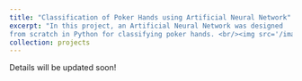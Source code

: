 ```yaml
---
title: "Classification of Poker Hands using Artificial Neural Network"
excerpt: "In this project, an Artificial Neural Network was designed
from scratch in Python for classifying poker hands. <br/><img src='/images/traffic_modelling_basic.png'>"
collection: projects
---
```


Details will be updated soon!
